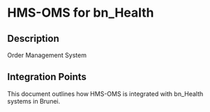 # HMS-OMS for bn_Health

## Description

Order Management System

## Integration Points

This document outlines how HMS-OMS is integrated with bn_Health systems in Brunei.
